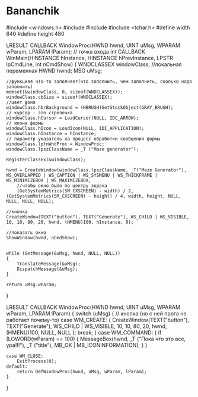 # Bananchik
#include <windows.h>
#include <iostream>
#include <string>
#include  <tchar.h> 
#define width 640
#define height 480

LRESULT CALLBACK WindowProc(HWND   hwnd, UINT uMsg, WPARAM wParam, LPARAM lParam);
// точка входа
int CALLBACK WinMain(HINSTANCE hInstance, HINSTANCE hPrevInstance, LPSTR lpCmdLine, int nCmdShow)
{
	WNDCLASSEX windowClass;
	//локальная переменная
	HWND hwnd;
	MSG uMsg;

	//функцияя что-то заполняет(что заполнить, чем заполнить, сколько надо заполнить)
	memset(&windowClass, 0, sizeof(WNDCLASSEX));
	windowClass.cbSize = sizeof(WNDCLASSEX);
	//цвет фона
	windowClass.hbrBackground = (HBRUSH)GetStockObject(GRAY_BRUSH);
	// курсор - это стрелочка
	windowClass.hCursor = LoadCursor(NULL, IDC_ARROW);
	// икона формы
	windowClass.hIcon = LoadIcon(NULL, IDI_APPLICATION);
	windowClass.hInstance = hInstance;
	// параметр указатель на процесс обработки сообщения формы
	windowClass.lpfnWndProc = WindowProc;
	windowClass.lpszClassName = _T ("Maze generator");

	RegisterClassEx(&windowClass);

	hwnd = CreateWindow(windowClass.lpszClassName, _T("Maze Generator"), WS_OVERLAPPED | WS_CAPTION | WS_SYSMENU | WS_THICKFRAME | WS_MINIMIZEBOX | WS_MAXIMIZEBOX,
		//чтобы окно было по центру экрана
		(GetSystemMetrics(SM_CXSCREEN) - width) / 2, (GetSystemMetrics(SM_CXSCREEN) - height) / 4, width, height, NULL, NULL, NULL, NULL);

	//кнопка
	CreateWindow(TEXT("button"), TEXT("Generate"), WS_CHILD | WS_VISIBLE, 10, 10, 80, 20, hwnd, (HMENU)100, hInstance, 0);

	//показать окно
	ShowWindow(hwnd, nCmdShow);


	while (GetMessage(&uMsg, hwnd, NULL, NULL))
	{
		TranslateMessage(&uMsg);
		DispatchMessage(&uMsg);
	}

	return uMsg.wParam;
}

LRESULT CALLBACK WindowProc(HWND   hwnd, UINT uMsg, WPARAM wParam, LPARAM lParam)
{
	switch (uMsg)
	{
		// кнопка	(но с ней прога не работает почему-то)
	case WM_CREATE:
	{
		CreateWindow(TEXT("button"), TEXT("Generate"),
			WS_CHILD | WS_VISIBLE,
			10, 10, 80, 20,
			hwnd, (HMENU)100, NULL, NULL
			);
		break;
	}
	case WM_COMMAND:
	{
		if (LOWORD(wParam) == 100)
		{
			MessageBox(hwnd, _T ("Пока что это все, ура!!!"), _T ("title"), MB_OK | MB_ICONINFORMATION);
		}
	}


	case WM_CLOSE:
		ExitProcess(0);
	default:
		return DefWindowProc(hwnd, uMsg, wParam, lParam);
	}
}
